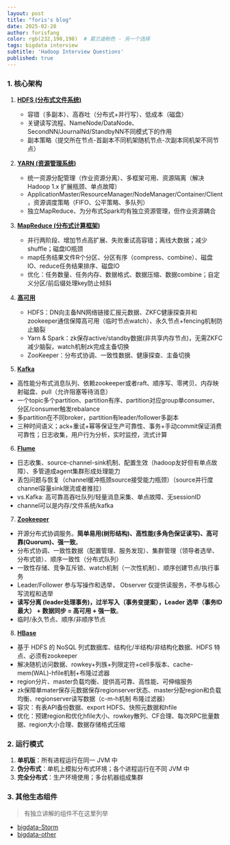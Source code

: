 ```yaml
---
layout: post
title: "foris's blog"
date: 2025-02-28
author: forisfang 
color: rgb(232,198,198)  # 莫兰迪粉色 - 另一个选择
tags: bigdata interview
subtitle: 'Hadoop Interview Questions'
published: true
---
```



### 1. 核心架构
1. [**HDFS (分布式文件系统)**](../10/bigdata-HDFS.html)
   *   容错（多副本）、高吞吐（分布式+并行写）、低成本（磁盘）
   *   关键读写流程、NameNode/DataNode、SecondNN/JournalNd/StandbyNN不同模式下的作用
   *   副本策略（提交所在节点-首副本不同机架随机节点-次副本同机架不同节点）
   

2. [**YARN (资源管理系统)**](../10/bigdata-Yarn.html)
   *  统一资源分配管理（作业资源分离）、多框架可用、资源隔离（解决 Hadoop 1.x 扩展瓶颈、单点故障）
   *  ApplicationMaster/ResourceManager/NodeManager/Container/Client，资源调度策略（FIFO、公平策略、多队列） 
   *  独立MapReduce、为分布式Spark均有独立资源管理，但作业资源耦合 


3. [**MapReduce (分布式计算框架)**](../10/bigdata-MapReduce.html)
   *  并行两阶段、增加节点高扩展、失败重试高容错；离线大数据；减少shuffle；磁盘IO瓶颈
   *  map任务结果文件R个分区、分区有序（compress、combine）、磁盘IO、reduce任务结果排序、磁盘IO
   *  优化：任务数量、任务内存、数据格式、数据压缩、数据combine；自定义分区/前后缀处理key防止倾斜


4. [**高可用**](../10/bigdata-HA-Yarn_HDFS.html)
   *   HDFS：DN向主备NN网络链接汇报元数据、ZKFC健康探查并和zookeeper通信保障高可用（临时节点watch）、永久节点+fencing机制防止脑裂
   *   Yarn & Spark：zk保存active/standby数据(非共享内存节点)，无需ZKFC减少脑裂，watch机制zk完成主备切换
   *   ZooKeeper：分布式协调、一致性数据、健康探查、主备切换

5. [**Kafka**](../17/bigdata-Kafka.html)
*   高性能分布式消息队列、依赖zookeeper或者raft、顺序写、零拷贝、内存映射磁盘、pull（允许阻塞等待消息）
*   一个topic多个partition、partition有序、partition对应group单consumer、分区/consumer触发rebalance 
*   多partition在不同broker，partition有leader/follower多副本
*   三种时间语义；ack+重试+幂等保证生产可靠性、事务+手动commit保证消费可靠性；日志收集，用户行为分析，实时监控，流式计算

6. [**Flume**](../20/bigdata-Flume.html)
*   日志收集、source-channel-sink机制、配置生效（hadoop友好但有单点故障）、多管道成agent集群形成处理能力
*   丢包问题与恢复（channel缓冲瓶颈source接受能力瓶颈）（source并行度channel容量sink限流或者推拉）
*   vs.Kafka: 高可靠高吞吐队列/轻量消息采集、单点故障、无sessionID
*   channel可以是内存/文件系统/kafka  

7. [**Zookeeper**](../17/zookeeper.html)
*   开源分布式协调服务。**简单易用(树形结构)、高性能(多角色保证读写)、高可靠(Quorum)、强一致**。 
*   分布式协调、一致性数据（配置管理、服务发现）、集群管理（领导者选举、分布式锁）、顺序一致性（分布式队列）
*   一致性存储、竞争互斥锁、watch机制（一次性机制）、顺序创建节点/执行事务
*   Leader/Follower 参与写操作和选举， Observer 仅提供读服务，不参与核心写流程和选举
*   **读写分离 (leader处理事务)，过半写入（事务变提案），Leader 选举（事务ID最大） + 数据同步 = 高可用 + 强一致**。
*   临时/永久节点、顺序/非顺序节点

8. [**HBase**](../20/bigdata-HBase.html)
*   基于 HDFS 的 NoSQL 列式数据库、结构化/半结构/非结构化数据、HDFS 特点、必须有zookeeper
*   解决随机访问数据、rowkey+列族+列限定符+cell多版本、cache-mem(WAL)-hfile机制+布隆过滤器
*   region分片、master负载均衡、提供高可靠、高性能、可伸缩服务
*   zk保障单mater保存元数据保存regionserver状态、master分配region和负载均衡、regionserver读写数据（c-m-h机制 布隆过滤器）
*   容灾：有表API备份数据、export HDFS、快照元数据和hfile
*   优化：预建region和优化hfile大小、rowkey散列、CF合理、每次RPC批量数据、region大小合理、数据存储格式压缩


### 2. 运行模式
1. **单机版**：所有进程运行在同一 JVM 中
2. **伪分布式**：单机上模拟分布式环境；各个进程运行在不同 JVM 中
3. **完全分布式**：生产环境使用；多台机器组成集群



### 3. 其他生态组件
> 有独立讲解的组件不在这里列举

- [bigdata-Storm](../17/bigdata-Storm.html)
- [bigdata-other](../17/bigdata-other.html)